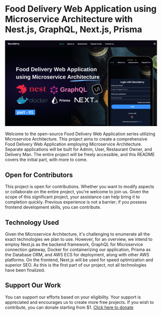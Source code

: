 # Food Delivery Web Application using Microservice Architecture with Nest.js, GraphQL, Next.js, Prisma

![Project Image](./cover.png)

Welcome to the open-source Food Delivery Web Application series utilizing Microservice Architecture. This project aims to create a comprehensive Food Delivery Web Application employing Microservice Architecture. Separate applications will be built for Admin, User, Restaurant Owner, and Delivery Man. The entire project will be freely accessible, and this README covers the initial part, with more to come.

## Open for Contributors

This project is open for contributions. Whether you want to modify aspects or collaborate on the entire project, you're welcome to join us. Given the scope of this significant project, your assistance can help bring it to completion quickly. Previous experience is not a barrier; if you possess frontend development skills, you can contribute.

## Technology Used

Given the Microservice Architecture, it's challenging to enumerate all the exact technologies we plan to use. However, for an overview, we intend to employ Nest.js as the backend framework, GraphQL for Microservice connection gateway, Docker for containerizing our application, Prisma as the Database ORM, and AWS ECS for deployment, along with other AWS platforms. On the frontend, Next.js will be used for speed optimization and superior SEO. As this is the first part of our project, not all technologies have been finalized.

## Support Our Work

You can support our efforts based on your eligibility. Your support is appreciated and encourages us to create more free projects. If you wish to contribute, you can donate starting from $1. [Click here to donate](https://www.becodemy.com/support/AI-Prompt-Selling-Marketplace-with-next-13.5,Typescript,Next-UI,Prisma,Mongodb,Full-Project)
